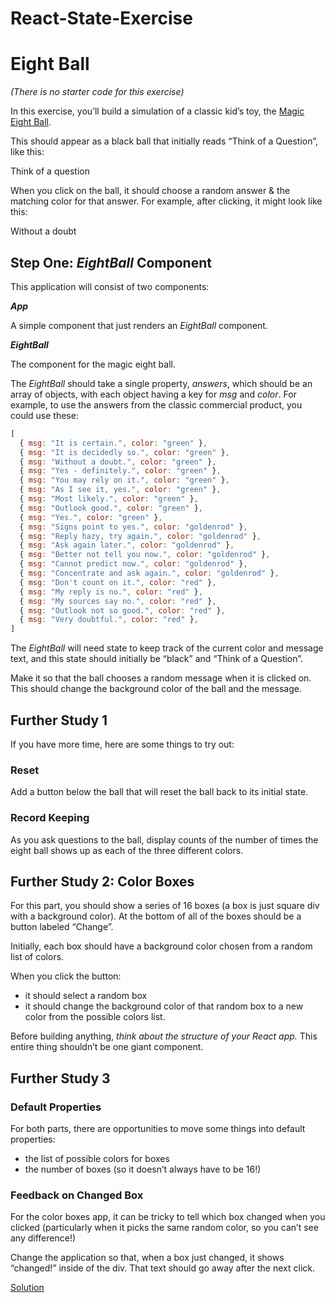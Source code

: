 # React-State-Exercise
# **Eight Ball**

*(There is no starter code for this exercise)*

In this exercise, you’ll build a simulation of a classic kid’s toy, the [Magic Eight Ball](https://en.wikipedia.org/wiki/Magic_8-Ball).

This should appear as a black ball that initially reads “Think of a Question”, like this:

Think of a question 

When you click on the ball, it should choose a random answer & the matching color for that answer. For example, after clicking, it might look like this:

Without a doubt 

## **Step One: *EightBall* Component**

This application will consist of two components:

***App***

A simple component that just renders an *EightBall* component.

***EightBall***

The component for the magic eight ball.

The *EightBall* should take a single property, *answers*, which should be an array of objects, with each object having a key for *msg* and *color*. For example, to use the answers from the classic commercial product, you could use these:

```jsx
[
  { msg: "It is certain.", color: "green" },
  { msg: "It is decidedly so.", color: "green" },
  { msg: "Without a doubt.", color: "green" },
  { msg: "Yes - definitely.", color: "green" },
  { msg: "You may rely on it.", color: "green" },
  { msg: "As I see it, yes.", color: "green" },
  { msg: "Most likely.", color: "green" },
  { msg: "Outlook good.", color: "green" },
  { msg: "Yes.", color: "green" },
  { msg: "Signs point to yes.", color: "goldenrod" },
  { msg: "Reply hazy, try again.", color: "goldenrod" },
  { msg: "Ask again later.", color: "goldenrod" },
  { msg: "Better not tell you now.", color: "goldenrod" },
  { msg: "Cannot predict now.", color: "goldenrod" },
  { msg: "Concentrate and ask again.", color: "goldenrod" },
  { msg: "Don't count on it.", color: "red" },
  { msg: "My reply is no.", color: "red" },
  { msg: "My sources say no.", color: "red" },
  { msg: "Outlook not so good.", color: "red" },
  { msg: "Very doubtful.", color: "red" },
]
```

The *EightBall* will need state to keep track of the current color and message text, and this state should initially be “black” and “Think of a Question”.

Make it so that the ball chooses a random message when it is clicked on. This should change the background color of the ball and the message.

## **Further Study 1**

If you have more time, here are some things to try out:

### **Reset**

Add a button below the ball that will reset the ball back to its initial state.

### **Record Keeping**

As you ask questions to the ball, display counts of the number of times the eight ball shows up as each of the three different colors.

## **Further Study 2: Color Boxes**

For this part, you should show a series of 16 boxes (a box is just square div with a background color). At the bottom of all of the boxes should be a button labeled “Change”.

Initially, each box should have a background color chosen from a random list of colors.

When you click the button:

- it should select a random box
- it should change the background color of that random box to a new color from the possible colors list.

Before building anything, *think about the structure of your React app.* This entire thing shouldn’t be one giant component.

## **Further Study 3**

### **Default Properties**

For both parts, there are opportunities to move some things into default properties:

- the list of possible colors for boxes
- the number of boxes (so it doesn’t always have to be 16!)

### **Feedback on Changed Box**

For the color boxes app, it can be tricky to tell which box changed when you clicked (particularly when it picks the same random color, so you can’t see any difference!)

Change the application so that, when a box just changed, it shows “changed!” inside of the div. That text should go away after the next click.

[Solution](https://lessons.springboard.com/Solution-ec022be528f84188aafbc33a860482c6?pvs=21)
